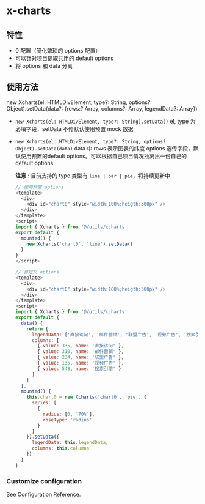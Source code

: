 # x-charts

## 特性
- 0 配置（简化繁琐的 options 配置）
- 可以针对项目提取共用的 default options
- 将 options 和 data 分离

## 使用方法
new Xcharts(el: HTMLDivElement, type?: String, options?: Object).setData(data?: {rows:? Array, columns?: Array, legendData?: Array})
- `new Xcharts(el: HTMLDivElement, type?: String).setData()`
  el, type 为必填字段，setData 不传默认使用预置 mock 数据

- `new Xcharts(el: HTMLDivElement, type?: String, options?: Object).setData(data)`
  data 中 rows 表示图表的纬度
  options 选传字段，默认使用预置的default options。可以根据自己项目情况抽离出一份自己的default options

  

  **注意** : 目前支持的 type 类型有 `line | bar | pie`，将持续更新中

  ```js
  // 使用预置 options
  <template>
    <div>
      <div id="chart0" style="width:100%;heigth:300px" />
    </div>
  </template>
  <script>
  import { Xcharts } from '@/utils/xcharts'
  export default {
    mounted() {
      new Xcharts('chart0', 'line').setData()
    }
  }
  </script>
  
  // 自定义 options
  <template>
    <div>
      <div id="chart0" style="width:100%;heigth:300px" />
    </div>
  </template>
  <script>
  import { Xcharts } from '@/utils/xcharts'
  export default {
    data() {
      return {
        legendData: ['直接访问', '邮件营销', '联盟广告', '视频广告', '搜索引擎'],
        columns: [
          { value: 335, name: '直接访问' },
          { value: 310, name: '邮件营销' },
          { value: 234, name: '联盟广告' },
          { value: 135, name: '视频广告' },
          { value: 548, name: '搜索引擎' }
        ]
      }
    },
    mounted() {
      this.chart0 = new Xcharts('chart0', 'pie', {
        series: [
          {
            radius: [0, '70%'],
            roseType: 'radius'
          }
        ]
      }).setData({
        legendData: this.legendData,
        columns: this.columns
      })
    }
  }
  ```

  

### Customize configuration
See [Configuration Reference](https://cli.vuejs.org/config/).
